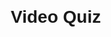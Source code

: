 <!DOCTYPE html>
<html lang="en">
<head>
<meta charset="UTF-8">
<meta name="viewport" content="width=device-width, initial-scale=1.0">
<title>Video Quiz</title>
<style>
  body { font-family: Arial, sans-serif; margin: 20px; }
  #quiz-container { display: flex; flex-wrap: wrap; justify-content: center; align-items: flex-start; gap: 20px; }
  .video-container { position: relative; width: 45%; min-width: 300px; padding-bottom: 56.25%; }
  .video-container iframe { position: absolute; top:0; left:0; width:100%; height:100%; border:none; }
  .question-container { width: 45%; min-width: 250px; display: flex; flex-direction: column; justify-content: flex-start; }
  .question { font-size: 18px; margin-bottom: 10px; }
  .options button { display: block; margin: 5px 0; padding: 10px 20px; font-size: 16px; cursor: pointer; width: 100%; }
  .correct { background-color: #4CAF50; color: white; }
  .incorrect { background-color: #f44336; color: white; }
  #nextBtn { margin-top: 20px; padding: 10px 20px; font-size: 16px; cursor: pointer; display: none; }
  #result-container { text-align: center; }
</style>
</head>
<body>

<h1>Video Quiz</h1>

<div id="quiz-container">
  <div id="video-container" class="video-container"></div>
  <div class="question-container">
    <div class="question" id="question"></div>
    <div class="options" id="options"></div>
    <button id="nextBtn">Next</button>
  </div>
</div>

<div id="result-container" style="display:none;">
  <h2>Your Results</h2>
  <p id="score"></p>
  <p>Thank you for participating!</p>
</div>

<script>
// Quiz data with corrected answers
const quizData = [
  {
    video: "https://streamable.com/e/mmjjsb?",
    question: "What is the boy doing wrong?",
    options: ["Talking in class", "Eating in class", "Drawing on the desk"],
    correct: 2
  },
  {
    video: "https://streamable.com/e/yfrz3e?",
    question: "What is the boy doing wrong?",
    options: ["Ignoring the teacher", "Eating in class", "Throwing things"],
    correct: 1
  }
];

let currentQuestion = 0;
let score = 0;

const videoContainer = document.getElementById('video-container');
const questionEl = document.getElementById('question');
const optionsEl = document.getElementById('options');
const nextBtn = document.getElementById('nextBtn');
const quizContainer = document.getElementById('quiz-container');
const resultContainer = document.getElementById('result-container');
const scoreEl = document.getElementById('score');

function loadQuestion() {
  const q = quizData[currentQuestion];
  
  // Embed Streamable iframe
  videoContainer.innerHTML = `
    <iframe allow="fullscreen" allowfullscreen src="${q.video}" style="border:none; width:100%; height:100%; position:absolute; left:0; top:0; overflow:hidden;"></iframe>
  `;
  
  questionEl.textContent = q.question;
  optionsEl.innerHTML = '';
  nextBtn.style.display = 'none';
  
  q.options.forEach((opt, index) => {
    const btn = document.createElement('button');
    btn.textContent = opt;
    btn.onclick = () => selectAnswer(index);
    optionsEl.appendChild(btn);
  });
}

function selectAnswer(index) {
  const q = quizData[currentQuestion];
  
  Array.from(optionsEl.children).forEach((btn, i) => {
    btn.disabled = true;
    if(i === q.correct) btn.classList.add('correct');
    else if(i === index && i !== q.correct) btn.classList.add('incorrect');
  });
  
  if(index === q.correct) score++;
  nextBtn.style.display = 'inline-block';
}

nextBtn.addEventListener('click', () => {
  currentQuestion++;
  if(currentQuestion < quizData.length) {
    loadQuestion();
  } else {
    showResults();
  }
});

function showResults() {
  quizContainer.style.display = 'none';
  resultContainer.style.display = 'block';
  scoreEl.textContent = `You got ${score} out of ${quizData.length} correct.`;
}

// Start quiz
loadQuestion();
</script>

</body>
</html>
